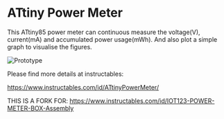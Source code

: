 # ATtiny Power Meter
This ATtiny85 power meter can continuous measure the voltage(V), current(mA) and accumulated power usage(mWh). And also plot a simple graph to visualise the figures.

![Prototype](https://cdn.instructables.com/FWR/OMNJ/J48PXWVB/FWROMNJJ48PXWVB.RECTANGLE1.jpg)

Please find more details at instructables:

https://www.instructables.com/id/ATtinyPowerMeter/

THIS IS A FORK FOR:
https://www.instructables.com/id/IOT123-POWER-METER-BOX-Assembly
